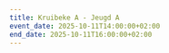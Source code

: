 ```yaml
---
title: Kruibeke A - Jeugd A
event_date: 2025-10-11T14:00:00+02:00
end_date: 2025-10-11T16:00:00+02:00
---
```

